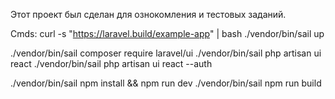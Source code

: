 Этот проект был сделан для ознокомления и тестовых заданий.

Cmds:
curl -s "https://laravel.build/example-app" | bash
./vendor/bin/sail up

./vendor/bin/sail composer require laravel/ui
./vendor/bin/sail php artisan ui react
./vendor/bin/sail php artisan ui react --auth

./vendor/bin/sail npm install && npm run dev
./vendor/bin/sail npm run build